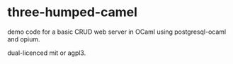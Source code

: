 # three-humped-camel

demo code for a basic CRUD web server in OCaml using postgresql-ocaml and opium.

dual-licenced mit or agpl3.
